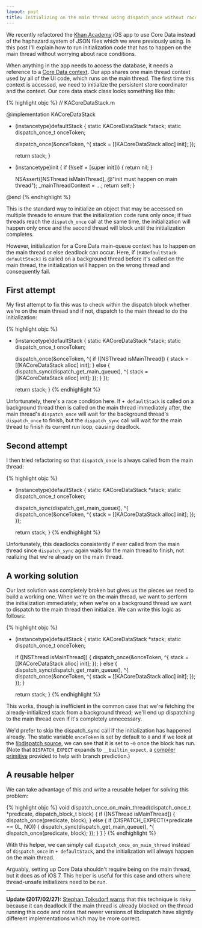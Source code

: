 ```yaml
---
layout: post
title: Initializing on the main thread using dispatch_once without race conditions
---
```


We recently refactored the [Khan Academy](http://www.khanacademy.org/) iOS app to use Core Data instead of the haphazard system of JSON files which we were previously using. In this post I'll explain how to run initialization code that has to happen on the main thread without worrying about race conditions.

When anything in the app needs to access the database, it needs a reference to a [Core Data context][context]. Our app shares one main thread context used by all of the UI code, which runs on the main thread. The first time this context is accessed, we need to initialize the persistent store coordinator and the context. Our core data stack class looks something like this:

[context]: https://developer.apple.com/library/mac/documentation/Cocoa/Reference/CoreDataFramework/Classes/NSManagedObjectContext_Class/NSManagedObjectContext.html

{% highlight objc %}
// KACoreDataStack.m

@implementation KACoreDataStack

+ (instancetype)defaultStack {
  static KACoreDataStack *stack;
  static dispatch_once_t onceToken;

  dispatch_once(&onceToken, ^{
    stack = [[KACoreDataStack alloc] init];
  });

  return stack;
}

- (instancetype)init {
  if (!(self = [super init])) {
    return nil;
  }

  NSAssert([NSThread isMainThread], @"init must happen on main thread");
  _mainThreadContext = ...;
  return self;
}

@end
{% endhighlight %}

This is the standard way to initialize an object that may be accessed on multiple threads to ensure that the initialization code runs only once; if two threads reach the `dispatch_once` call at the same time, the initialization will happen only once and the second thread will block until the initialization completes.

However, initialization for a Core Data main-queue context has to happen on the main thread or else deadlock can occur. Here, if `[KADefaultStack defaultStack]` is called on a background thread before it's called on the main thread, the initialization will happen on the wrong thread and consequently fail.

## First attempt

My first attempt to fix this was to check within the dispatch block whether we're on the main thread and if not, dispatch to the main thread to do the initialization:

{% highlight objc %}
+ (instancetype)defaultStack {
  static KACoreDataStack *stack;
  static dispatch_once_t onceToken;

  dispatch_once(&onceToken, ^{
    if ([NSThread isMainThread]) {
      stack = [[KACoreDataStack alloc] init];
    } else {
      dispatch_sync(dispatch_get_main_queue(), ^{
        stack = [[KACoreDataStack alloc] init];
      });
    }
  });

  return stack;
}
{% endhighlight %}

Unfortunately, there's a race condition here. If `+ defaultStack` is called on a background thread then is called on the main thread immediately after, the main thread's `dispatch_once` will wait for the background thread's `dispatch_once` to finish, but the `dispatch_sync` call will wait for the main thread to finish its current run loop, causing deadlock.

## Second attempt

I then tried refactoring so that `dispatch_once` is always called from the main thread:

{% highlight objc %}
+ (instancetype)defaultStack {
  static KACoreDataStack *stack;
  static dispatch_once_t onceToken;

  dispatch_sync(dispatch_get_main_queue(), ^{
    dispatch_once(&onceToken, ^{
      stack = [[KACoreDataStack alloc] init];
    });
  });

  return stack;
}
{% endhighlight %}

Unfortunately, this deadlocks consistently if ever called from the main thread since `dispatch_sync` again waits for the main thread to finish, not realizing that we're already on the main thread.

## A working solution

Our last solution was completely broken but gives us the pieces we need to build a working one. When we're on the main thread, we want to perform the initialization immediately; when we're on a background thread we want to dispatch to the main thread then initialize. We can write this logic as follows:

{% highlight objc %}
+ (instancetype)defaultStack {
  static KACoreDataStack *stack;
  static dispatch_once_t onceToken;

  if ([NSThread isMainThread]) {
    dispatch_once(&onceToken, ^{
      stack = [[KACoreDataStack alloc] init];
    });
  } else {
    dispatch_sync(dispatch_get_main_queue(), ^{
      dispatch_once(&onceToken, ^{
        stack = [[KACoreDataStack alloc] init];
      });
    });
  }

  return stack;
}
{% endhighlight %}

This works, though is inefficient in the common case that we're fetching the already-initialized stack from a background thread; we'll end up dispatching to the main thread even if it's completely unnecessary.

We'd prefer to skip the dispatch_sync call if the initialization has happened already. The static variable `onceToken` is set by default to `0` and if we look at the [libdispatch source](http://www.opensource.apple.com/source/libdispatch/libdispatch-339.1.9/dispatch/once.h), we can see that it is set to `~0` once the block has run. (Note that `DISPATCH_EXPECT` expands to `__builtin_expect`, a [compiler primitive](http://llvm.org/docs/BranchWeightMetadata.html#builtin-expect) provided to help with branch prediction.)

## A reusable helper

We can take advantage of this and write a reusable helper for solving this problem:

{% highlight objc %}
void dispatch_once_on_main_thread(dispatch_once_t *predicate,
                                  dispatch_block_t block) {
  if ([NSThread isMainThread]) {
    dispatch_once(predicate, block);
  } else {
    if (DISPATCH_EXPECT(*predicate == 0L, NO)) {
      dispatch_sync(dispatch_get_main_queue(), ^{
        dispatch_once(predicate, block);
      });
    }
  }
}
{% endhighlight %}

With this helper, we can simply call `dispatch_once_on_main_thread` instead of `dispatch_once` in `+ defaultStack`, and the initialization will always happen on the main thread.

Arguably, setting up Core Data shouldn't require being on the main thread, but it does as of iOS 7. This helper is useful for this case and others where thread-unsafe initializers need to be run.

---

**Update (2017/02/27):** [Stephan Tolksdorf warns](https://github.com/facebook/react-native/issues/18096) that this technique is risky because it can deadlock if the main thread is already blocked on the thread running this code and notes that newer versions of libdispatch have slightly different implementations which may be more correct. 
